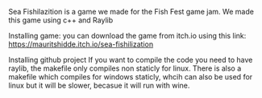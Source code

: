 Sea Fishilazition is a game we made for the Fish Fest game jam. 
We made this game using c++ and Raylib


Installing game:
you can download the game from itch.io using this link: https://mauritshidde.itch.io/sea-fishilization

Installing github project
If you want to compile the code you need to have raylib, the makefile only compiles non staticly for linux.
There is also a makefile which compiles for windows staticly, whcih can also be used for linux but it will be slower, becasue it will run with wine.
